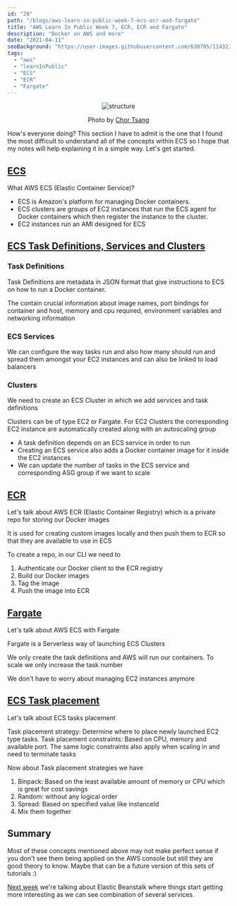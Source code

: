 ```yaml
---
id: "28"
path: "/blogs/aws-learn-in-public-week-7-ecs-ecr-and-fargate"
title: "AWS Learn In Public Week 7, ECR, ECR and Fargate"
description: "Docker on AWS and more"
date: "2021-04-11"
seoBackground: "https://user-images.githubusercontent.com/630705/114321478-d5959a00-9b12-11eb-84e0-b29be033d527.jpeg"
tags:
  - "aws"
  - "learnInPublic"
  - "ECS"
  - "ECR"
  - "Fargate"
---
```


<p align="center">
  <img src="https://user-images.githubusercontent.com/630705/114321484-ddedd500-9b12-11eb-81d1-f59c68c5e2bf.jpeg"
    alt="structure">
  </img>
  <p align="center">
    Photo by <a
      href="https://unsplash.com/@chortsang"
      target=”_blank” rel="noopener noreferrer">Chor Tsang</a>
  </p>
</p>

How's everyone doing? This section I have to admit is the one that I found the most difficult to understand all of the concepts within ECS so I hope that my notes will help explaining it in a simple way. Let's get started.

## <a href="https://twitter.com/harrisgeo88/status/1379041394141003781" target=”_blank” rel="noopener noreferrer">ECS</a>

What AWS ECS (Elastic Container Service)?

- ECS is Amazon's platform for managing Docker containers.
- ECS clusters are groups of EC2 instances that run the ECS agent for Docker containers which then register the instance to the cluster.
- EC2 instances run an AMI designed for ECS

## <a href="https://twitter.com/harrisgeo88/status/1379406049552310272" target=”_blank” rel="noopener noreferrer">ECS Task Definitions, Services and Clusters</a>

### Task Definitions

Task Definitions are metadata in JSON format that give instructions to ECS on how to run a Docker container.

The contain crucial information about image names, port bindings for container and host, memory and cpu required, environment variables and networking information

### ECS Services

We can configure the way tasks run and also how many should run and spread them amongst your EC2 instances and can also be linked to load balancers

### Clusters

We need to create an ECS Cluster in which we add services and task definitions

Clusters can be of type EC2 or Fargate. For EC2 Clusters the corresponding EC2 instance are automatically created along with an autoscaling group

- A task definition depends on an ECS service in order to run
- Creating an ECS service also adds a Docker container image for it inside the EC2 instances
- We can update the number of tasks in the ECS service and corresponding ASG group if we want to scale

## <a href="https://twitter.com/harrisgeo88/status/1379770448989155347" target=”_blank” rel="noopener noreferrer">ECR</a>

Let's talk about AWS ECR (Elastic Container Registry) which is a private repo for storing our Docker images

It is used for creating custom images locally and then push them to ECR so that they are available to use in ECS

To create a repo, in our CLI we need to

1. Authenticate our Docker client to the ECR registry
2. Build our Docker images
3. Tag the image
4. Push the image into ECR

## <a href="https://twitter.com/harrisgeo88/status/1380130571800612872" target=”_blank” rel="noopener noreferrer">Fargate</a>

Let's talk about AWS ECS with Fargate

Fargate is a Serverless way of launching ECS Clusters

We only create the task definitions and AWS will run our containers. To scale we only increase the task number

We don't have to worry about managing EC2 instances anymore

## <a href="https://twitter.com/harrisgeo88/status/1380494469494046720" target=”_blank” rel="noopener noreferrer">ECS Task placement</a>

Let's talk about ECS tasks placement

Task placement strategy: Determine where to place newly launched EC2 type tasks. Task placement constraints: Based on CPU, memory and available port. The same logic constraints also apply when scaling in and need to terminate tasks

Now about Task placement strategies we have

1. Binpack: Based on the least available amount of memory or CPU which is great for cost savings
2. Random: without any logical order
3. Spread: Based on specified value like instanceId
4. Mix them together

## Summary

Most of these concepts mentioned above may not make perfect sense if you don't see them being applied on the AWS console but still they are good theory to know. Maybe that can be a future version of this sets of tutorials :)

<a href="/blogs/aws-learn-in-public-week-8-elastic-beanstalk">Next week</a> we're talking about Elastic Beanstalk where things start getting more interesting as we can see combination of several services.